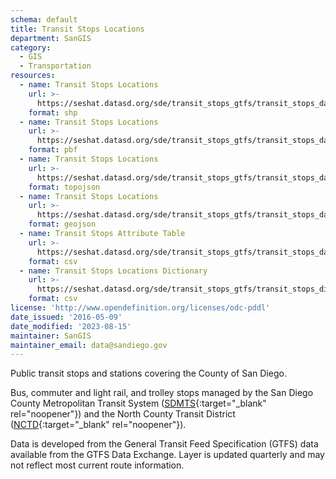 ```yaml
---
schema: default
title: Transit Stops Locations
department: SanGIS
category:
  - GIS
  - Transportation
resources:
  - name: Transit Stops Locations
    url: >-
      https://seshat.datasd.org/sde/transit_stops_gtfs/transit_stops_datasd.zip
    format: shp
  - name: Transit Stops Locations
    url: >-
      https://seshat.datasd.org/sde/transit_stops_gtfs/transit_stops_datasd.pbf
    format: pbf
  - name: Transit Stops Locations
    url: >-
      https://seshat.datasd.org/sde/transit_stops_gtfs/transit_stops_datasd.topo.json
    format: topojson
  - name: Transit Stops Locations
    url: >-
      https://seshat.datasd.org/sde/transit_stops_gtfs/transit_stops_datasd.geojson
    format: geojson
  - name: Transit Stops Attribute Table
    url: >-
      https://seshat.datasd.org/sde/transit_stops_gtfs/transit_stops_datasd.csv
    format: csv
  - name: Transit Stops Locations Dictionary
    url: >-
      https://seshat.datasd.org/sde/transit_stops_gtfs/transit_stops_dictionary_datasd.csv
    format: csv
license: 'http://www.opendefinition.org/licenses/odc-pddl'
date_issued: '2016-05-09'
date_modified: '2023-08-15'
maintainer: SanGIS
maintainer_email: data@sandiego.gov
---
```

Public transit stops and stations covering the County of San Diego.
<!--more-->
Bus, commuter and light rail, and trolley stops managed by the San Diego County Metropolitan Transit System ([SDMTS]('https://www.sdmts.com/'){:target="_blank" rel="noopener"}) and the North County Transit District ([NCTD](http://www.gonctd.com/){:target="_blank" rel="noopener"}).

Data is developed from the General Transit Feed Specification (GTFS) data available from the GTFS Data Exchange. Layer is updated quarterly and may not reflect most current route information.
